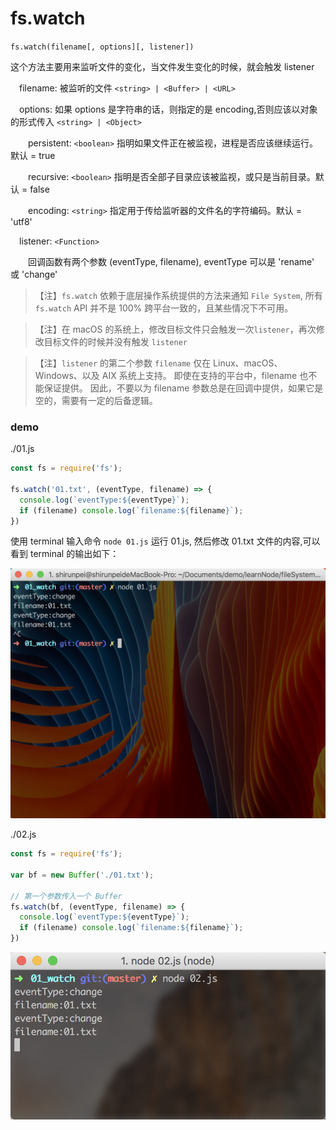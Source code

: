 # fs.watch

`fs.watch(filename[, options][, listener])`

这个方法主要用来监听文件的变化，当文件发生变化的时候，就会触发 listener

&emsp;filename: 被监听的文件 `<string> | <Buffer> | <URL>`

&emsp;options: 如果 options 是字符串的话，则指定的是 encoding,否则应该以对象的形式传入 `<string> | <Object>`

&emsp;&emsp;persistent: `<boolean>` 指明如果文件正在被监视，进程是否应该继续运行。默认 = true

&emsp;&emsp;recursive: `<boolean>` 指明是否全部子目录应该被监视，或只是当前目录。默认 = false

&emsp;&emsp;encoding: `<string>` 指定用于传给监听器的文件名的字符编码。默认 = 'utf8'

&emsp;listener: `<Function>`

&emsp;&emsp;回调函数有两个参数 (eventType, filename), eventType 可以是 'rename' 或 'change'

>【注】`fs.watch` 依赖于底层操作系统提供的方法来通知 `File System`, 所有 `fs.watch` API 并不是 100% 跨平台一致的，且某些情况下不可用。

>【注】在 macOS 的系统上，修改目标文件只会触发一次`listener`，再次修改目标文件的时候并没有触发 `listener`

>【注】`listener` 的第二个参数 `filename` 仅在 Linux、macOS、Windows、以及 AIX 系统上支持。 即使在支持的平台中，filename 也不能保证提供。 因此，不要以为 filename 参数总是在回调中提供，如果它是空的，需要有一定的后备逻辑。

### demo
./01.js
```javascript
const fs = require('fs');

fs.watch('01.txt', (eventType, filename) => {
  console.log(`eventType:${eventType}`);
  if (filename) console.log(`filename:${filename}`);
})
```
使用 terminal 输入命令 `node 01.js` 运行 01.js, 然后修改 01.txt 文件的内容,可以看到 terminal 的输出如下：

![run 01.js](../../image/fileSystem_01.png)


./02.js
```javascript
const fs = require('fs');

var bf = new Buffer('./01.txt');

// 第一个参数传入一个 Buffer
fs.watch(bf, (eventType, filename) => {
  console.log(`eventType:${eventType}`);
  if (filename) console.log(`filename:${filename}`);
})

```
![run 02.js](../../image/fileSystem_02.png)
